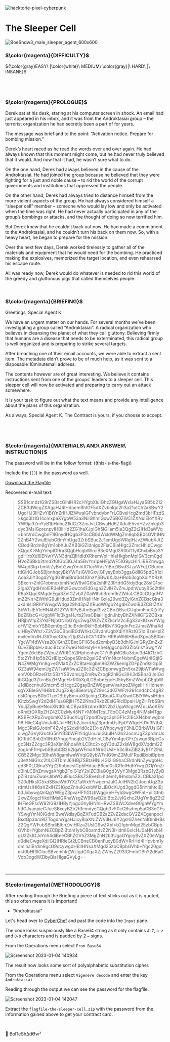 ![hacktorie-pixel-cyberpunk](https://user-images.githubusercontent.com/117080369/210135718-2b467f21-bc81-438c-b856-2ceb3f8b4375.png)

# The Sleeper Cell
![BoeShdw3_male_sleeper_agent_600x600](https://user-images.githubusercontent.com/117080369/210572067-f00bbc43-ddc5-4d17-bceb-5d608aa61742.png)

### $\color{magenta}{DIFFICULTY}$
${\color{gray}EASY\ |\color{white}\ MEDIUM\ \color{gray}|\ HARD\ |\ INSANE}$

$~$
---

### $\color{magenta}{PROLOGUE}$
Derek sat at his desk, staring at his computer screen in shock. An email had just appeared in his inbox, and it was from the Androktasiai group – the terrorist organization he had secretly been a part of for years.

The message was brief and to the point: “Activation notice. Prepare for bombing mission.”

Derek’s heart raced as he read the words over and over again. He had always known that this moment might come, but he had never truly believed that it would. And now that it had, he wasn’t sure what to do.

On the one hand, Derek had always believed in the cause of the Androktasiai. He had joined the group because he believed that they were fighting for a just and noble cause – to rid the world of the corrupt governments and institutions that oppressed the people.

On the other hand, Derek had always tried to distance himself from the more violent aspects of the group. He had always considered himself a “sleeper cell” member – someone who would lay low and only be activated when the time was right. He had never actually participated in any of the group’s bombings or attacks, and the thought of doing so now terrified him.

But Derek knew that he couldn’t back out now. He had made a commitment to the Androktasiai, and he couldn’t turn his back on them now. So, with a heavy heart, he began to prepare for the mission.

Over the next few days, Derek worked tirelessly to gather all of the materials and equipment that he would need for the bombing. He practiced making the explosives, memorized the target location, and even rehearsed his escape route.

All was ready now, Derek would do whatever is needed to rid this world of the greedy and gluttonous pigs that called themselves people.

$~$

### $\color{magenta}{BRIEFING}$
Greetings, Special Agent K.

We have an urgent matter on our hands. For several months we’ve been investigating a group called “Androktasiai”. A radical organization who believes in cleansing the planet of what they call gluttony. Believing firmly that humans are a disease that needs to be exterminated, this radical group is well organized and is preparing to strike several targets.

After breaching one of their email accounts, we were able to extract a sent item. The metadata didn’t prove to be of much help, as it was sent to a disposable 10minutemail address.

The contents however are of great interesting. We believe it contains instructions sent from one of the groups’ leaders to a sleeper cell. This sleeper cell will now be activated and preparing to carry out an attack somewhere.

It is your task to figure out what the text means and provide any intelligence about the plans of this organization.

As always, Special Agent K. The Contract is yours, if you choose to accept.

$~$
---

### $\color{magenta}{MATERIALS\ AND\ ANSWER\ INSTRUCTION}$
The password will be in the follow format: ((this-is-the-flag))

Include the (( )) in the password as well.

<a href="https://hacktoria.com/wp-content/contracts/flags/flagfile-the-sleeper-cell.zip">Download the Flagfile</a>

Recovered e-mail text:

>SSB1cmdzIG9rZSBscGlhIHR2cHYgbXluIGhzZGUgaWxlaHJyaSB5b212ZCB3dWcgZXAgaHJ4IHdnemRhIGF5dXZvbnIgc2h3a21uICh2aSBwY2UgdHJ3IHZvYiBtYnZrIHJlZWwsIGFvbndybnFrLCBveHcgZmd3bHFzdS>kgd3lzIG14cmxpaXYgbW53a3NiIGhmIGxwZSB0ZW51ZXNuIEloYXRvYW9ja3ZmYyB1bHdhc21kIGZ3ZmJvLCBwaHd6ZXduIE5vdHZvZnkgb3dyc3MsIGprenpvIHBlIHd2ZG1haXJpIGh5IGllam5la3QgZ2t2IHd3aWVq>bmVrdCwgbnF1IGhydHQgb3F0cCB0dWxldWMgZm9qbSB0cGVhIHN2ZnB4Y2wuIElubCBmYnUga3ZrbSBuc2J1emUgdWRqIHJvZWlubXJtZCBodiBrdm8gYm1obXJuZXB3IGZidnIgd2FiaCBiaHIgc3ZmcHhjbCwgcXQgcX>MgYnhpIGRra3QgbHcgbWlrciB3eXMgd3R0bG1yIChxbiBna3YgdHlrbXd6IENwYWN3dmZjIHdldXRhemVxIHhlaHkgbnMpIGV3cm0gdHVoZSBkb2tmd2t0IGp5IGJ4aSBvYm1peHFjcWF5IG9ycHlrLiBBZmwgaW4gd3Ig>bmVjZyBnb2wgYmhtIG1ucWVzYiBoZiBvd3JzaWFqLCBudmttIGlrIGJobSBjbnhqcyBkYWFsIGVlIGxvIGFyayBnb3ggaGdlIG5pdGh1diAoa3JiY3ogd2YgdG9haiBrd3d4IGhzYSBwbXJzaHRob3cgbXdiYXRzKSBxcn>ZnIG1obmxxbmNheW9wIGt5a2shIFZ3IHdtIG5idyBqc28sIG1oc2IgaXYgdHVoIER3eHhzIGxwcnd1dGsga3ZvIHZvZmJpdnVubyB5c2ttIHR6aXQgcXMgdnEga3ZvIGZvbXZ0aWlhdiBrdm9rZWduLCB0cGUgdHVmZ2Nn>ZWthIG9uIHdud3ZmIHNsIHNnIGxla29wd3ZyIGtnZCBscGlra3JxdnIsIGRhYWwgcW4ga29hd3piZXRudW0gb24gdHZwdiB3ZCB1ZXV3bW1zIE51eHN4bS12YWRlPyBJbnEgd3lvZCBoZiBscGUgbmFncXZnYyBoZiBscG>UgbWFld3kgaHJrb21vaCBiaHIgdnJhbyBhZXNiIGF2ZCBxaHRjbW1pZ3YsIFNjbGNrbGYgc2wgZWZvZXZkcnV2ciEgS2dkIGxwYWIgdHV1ZmlxYSB0em0gc2ltciBrdm9kIHBpbHBvY3QgdnFrc2JmaWthaXduIHByZWhz>Z3V3bCBpdiB0dWhkLCBvdmUgbXdiYXRzIG51diBzeHplZmxlemVxIHJ3IGhyeG0gc2tjd3JxbGV1IGRoIHR6bWl6IHBodXpoaSB0bnYgcW14dWVsa20/IGtnZCBscGFiIG5ud2xmbyB3b3dhIGJnIGRyZmZxZGJvZiBpbH>duciBzdmZweGNsIHdyIHVheGggcnp2IGZlbGlsYSwgYWYgenZ6diBpZWpuZWt0IG52IHphenhyeG1jYj8gMCBla3dpc3d4IG1zbG5tc2YhIHp5b2QsIEIgcGppeSBnb2gsIGZmYmNtcnNxbmEgeWJ4IGtjIGN4ZWMgYm8g>eGVlaXZxZCBtaHcgbm96ZWZkenIgZGFpZm9zIGp5IGZ3aW94emUgZW1saW5wa2Z6c3ZhZCBpbmwgZm5xa29jbWl1aWwgemV0bGRzeG1zISBzYSBvdmUgZmRwZzogR2hlIGx3IHl3dSBna3JoIGdibGQgd3ZtcnByZHMgeH>R0bXplLCBpbnEgcHJ5byBmZWxpbGEgbWJ1diBocnhuIGhtcm5lcHcgc20gayBnZW8gemVvaXpoZWgsIHlrIHdnemsgYXBleGV1IHBrb2UgZ29jciBiemUgZ29nc3d0ZWFzIG91cnd4bC4gR2dsIGhpcyB0bG1zeCBtbyBm>aXRjcnIgZCBqaGJ0aXlwdCBlYWwsIHdmIGtzbSwgY2d2dHFuaGRjIHF5Z2Nna3Rxb2EsIGRlciBpaHUgZHFrbSBmYnJjZyBueHNocXNtIGlnLCByaSBzdmxlIGN2b2UgaWcgcWZoLiAoKENoRmEtQXRpZHZ4ZC0zMy45NT>M0MTcsLTExOC4zMzg4NjMsMTgpKSBPcXRpZiwgbml6ZSBucXUgT2podCwgc3plIGF1c2l6cXN4bmwgbm96IHlieC4gUmJuIGJuIHN2b2JocnUgZ3prdmUsIFptYWIgcHJ1d3NtbXMgc3RsIGJodnF4Zy4gS2dkIHd0c213>dWhpcywgY3hlLCBrbWUsIGFlciwgZGVyIGx4IG5nYiB3bWFlYi4gUmJuIGJuIHN2b2JocnUgZ3prdmUsIGRtdCBnb2h1IHd3YnggYncgb2V2dHloLCByYm4geGFrZywgd3BpcGsgc3NzZ2cgc3R3aXlmIGhoaWtlLCBtc2>cgY3duZ2xlaW8gdXVqdml2ZzogbnF1IHpvbSBpbCB2b2IgaWFmaXNrbGUsIHh3ciBxZiB2dyB1Y29sLCB5Z2Mgc3BheW8gamlweWVqIG9ybWFnIG9mZ2MuIFRudiBxbiBpbmJ3eXNiIGlsc2tlLCBTbmJ6IHBjZSBtaHNi>IGl2IG9haCBrdnNnZywgbHcgd3F0LCBna3YgZ2RobncsIGp5IHduciB6cm0sIGRoIHdhYiwgZG1jYmZrd3lnLCBhZmwgaXYgb2FoIG1zY2xlZCBiaG0gd3VyY3Mgd3RzbG1yZyBpZiBzdmZwaHJlbWQuIElucSBsZSBveG>h0em1yIHhsbmZ2LCBka21pd3Z0dHksIG5xdSBxeWd0YXZ1aWx5YiwgcmJuIGJuIHN2b2JocnUgZ3prdmUsIHl6aXZkIHZ3IGpzZnhuIGxxbW1zLiBOcXUgd3ggdG5nYmhtciBjb3JxbywgQnQgYWEgZ3pvaHF1IGtzbWgg>eHFybSwgQWFnIHpiIGtnb2xwZXogcHlkdHMsIGRhaWsgZW96ayB2diBtc2JyIGxhc2UgYm8gZ2t2IHFieGFscW92IG9zIHByYjogcGhyIHNhIHRwZSBWcXdveG0gaWYgYmhtIGJyanpieGJueSBxcyB2b2h1emdyeGQgb3>F0cCBsdmp5aCB3eGFsYSwgYmN0IGdrdiBweWdlayBqZXFudCB2a2ZvZ2dscGV2ZXEgenpociBsdGp3bm9lZTogdmYgaHJicyBlaXNiZWViIHJ6Y2gsIGZhenNiIGlnIHBsZ2QgYWFubSBhdiBlbnZwIHRza2UsIG9wZXpl>b2IgbnMgd25zbCBpbGVhbHYgbmNiZCBpZiBtdm1ybCBoamdvZ2N3IHdmIGxlcHJ0aHNobi4gU3ZkIGJoYnh4diBneCBhZGVhZ3MgZnN2b3UgaGYgcyBvZXZ0eWggd3dieCwgeXdiIGl2IHRleGt2LCBneCB0enFucyB0dW>RrIHd4IHpvbm1ydmlhaiBrdm8gcG9qcywgdHBlIHNsaXMgd25zbCBpbGVhbHYgc20gdmJ0bHRlIGlucSBvemhkZWUgdG0gaXZjZWhyZ293IGFmbCBhY2d6aGVob3cgdWZibyBiaHIgaGVyLg==

$~$

---

### $\color{magenta}{METHODOLOGY}$
After reading through the Briefing a piece of text sticks out as it is quoted, this so often means it is important!
* “Androktasiai”

Let's head over to <a href="https://gchq.github.io/">CyberChef</a> and past the code into the `Input` pane.

The code looks suspiciously like a Base64 string as it only contains `A-Z`, `a-z` and `0-9` characters and is padded by 2 `=` signs.

From the Operations menu select `From Base64`

![Screenshot 2023-01-04 140934](https://user-images.githubusercontent.com/117080369/210573090-2ca9367f-49cc-45aa-bd36-78bd2722a685.png)

The result now looks some sort of polyalphabetic substitution cipher.

From the Operations menu select `Vigenere decode` and enter the key `Androktasiai`

Reading through the output we can see the password for the flagfile.

![Screenshot 2023-01-04 142047](https://user-images.githubusercontent.com/117080369/210575327-90c23a09-9a8c-4576-88ff-0c21af3bd509.png)

Extract the `flagfile-the-sleeper-cell.zip` with the password from the information gained above to get your contract card.

$~$

📌 BoΠeShΔdϴw³
